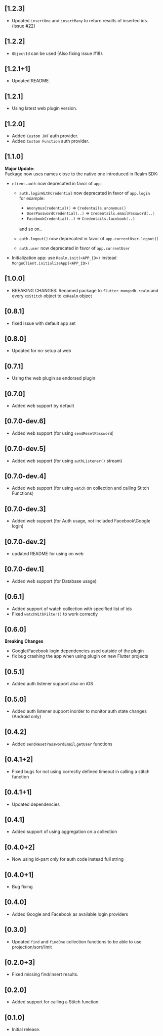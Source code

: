 ## [1.2.3]
* Updated `insertOne` and `insertMany` to return results of inserted ids. (issue #22)

## [1.2.2]
* `ObjectId` can be used (Also fixing issue #18). 

## [1.2.1+1]
* Updated README.

## [1.2.1]
* Using latest web plugin version.

## [1.2.0]
* Added `Custom JWT` auth provider.
* Added `Custom Function` auth provider.

## [1.1.0]
**Major Update:**<br>
Package now uses names close to the native one introduced in Realm SDK:
* `client.auth` now deprecated in favor of `app`:
    * `auth.loginWithCredential` now deprecated in favor of `app.login`<br>
    for example:
      - `AnonymusCredential()` => `Credentails.anonymus()`
      - `UserPasswordCredential(..)` => `Credentails.emailPassword(..)`
      - `FacebookCredential(..)` => `Credentails.facebook(..)`
      <br>
      and so on..
      
    * `auth.logout()` now deprecated in favor of `app.currentUser.logout()`
    * `auth.user` now deprecated in favor of `app.currentUser`
* Initialization app: use `Realm.init(<APP_ID>)` instead `MongoClient.initializeApp(<APP_ID>)`


## [1.0.0]
* BREAKING CHANGES: Renamed package to `flutter_mongodb_realm` and every `xxStitch` object to `xxRealm` object 

## [0.8.1]
* fixed issue with default app set

## [0.8.0]
* Updated for no-setup at web

## [0.7.1]
* Using the web plugin as endorsed plugin

## [0.7.0]
* Added web support by default

## [0.7.0-dev.6]
* Added web support (for using `sendResetPassword`)

## [0.7.0-dev.5]
* Added web support (for using `authListener()` stream)

## [0.7.0-dev.4]
* Added web support (for using `watch` on collection and calling Stitch Functions)

## [0.7.0-dev.3]
* Added web support (for Auth usage, not included Facebook\Google login)

## [0.7.0-dev.2]
* updated README for using on web

## [0.7.0-dev.1]
* Added web support (for Database usage)

## [0.6.1]
* Added support of watch collection with specified list of ids
* Fixed `watchWithFilter()` to work correctly

## [0.6.0]

<b> Breaking Changes </b>
* Google/Facebook login dependencies used outside of the plugin
* fix bug crashing the app when using plugin on new Flutter projects

## [0.5.1]

* Added auth listener support also on iOS

## [0.5.0]

* Added auth listener support inorder to monitor auth state changes (Android only)

## [0.4.2]

* Added `sendResetPasswordEmail`,`getUser` functions

## [0.4.1+2]

* Fixed bugs for not using correctly defined timeout in calling a stitch function

## [0.4.1+1]

* Updated dependencies

## [0.4.1]

* Added support of using aggregation on a collection

## [0.4.0+2]

* Now using id-part only for auth code instead full string

## [0.4.0+1]

* Bug fixing

## [0.4.0]

* Added Google and Facebook as available login providers

## [0.3.0]

* Updated `find` and `findOne` collection functions to be able to use projection/sort/limit

## [0.2.0+3]

* Fixed missing find/insert results.

## [0.2.0]

* Added support for calling a Stitch function.

## [0.1.0]

* Initial release.
